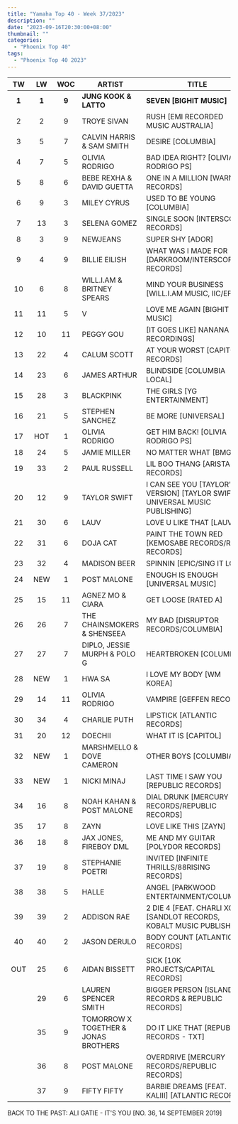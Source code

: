 ```yaml
---
title: "Yamaha Top 40 - Week 37/2023"
description: ""
date: "2023-09-16T20:30:00+08:00"
thumbnail: ""
categories:
  - "Phoenix Top 40"
tags:
  - "Phoenix Top 40 2023"
---
```

<!--more-->
|TW|LW|WOC|ARTIST|TITLE|PEAK|
|:---:|:---:|:---:|---|---|:---:|
|**1**|**1**|**9**|**JUNG KOOK & LATTO**|**SEVEN [BIGHIT MUSIC]**|**1**|
|2|2|9|TROYE SIVAN|RUSH [EMI RECORDED MUSIC AUSTRALIA]|2|
|3|5|7|CALVIN HARRIS & SAM SMITH|DESIRE [COLUMBIA]|3|
|4|7|5|OLIVIA RODRIGO|BAD IDEA RIGHT? [OLIVIA RODRIGO PS]|4|
|5|8|6|BEBE REXHA & DAVID GUETTA|ONE IN A MILLION [WARNER RECORDS]|5|
|6|9|3|MILEY CYRUS|USED TO BE YOUNG [COLUMBIA]|6|
|7|13|3|SELENA GOMEZ|SINGLE SOON [INTERSCOPE RECORDS]|7|
|8|3|9|NEWJEANS|SUPER SHY [ADOR]|3|
|9|4|9|BILLIE EILISH|WHAT WAS I MADE FOR [DARKROOM/INTERSCOPE RECORDS]|4|
|10|6|8|WILL.I.AM & BRITNEY SPEARS|MIND YOUR BUSINESS [WILL.I.AM MUSIC, IIC/EPIC]|5|
|11|11|5|V|LOVE ME AGAIN [BIGHIT MUSIC]|11|
|12|10|11|PEGGY GOU|[IT GOES LIKE] NANANA [XL RECORDINGS]|1|
|13|22|4|CALUM SCOTT|AT YOUR WORST [CAPITOL RECORDS]|13|
|14|23|6|JAMES ARTHUR|BLINDSIDE [COLUMBIA LOCAL]|14|
|15|28|3|BLACKPINK|THE GIRLS [YG ENTERTAINMENT]|15|
|16|21|5|STEPHEN SANCHEZ|BE MORE [UNIVERSAL]|16|
|17|HOT|1|OLIVIA RODRIGO|GET HIM BACK! [OLIVIA RODRIGO PS]|17|
|18|24|5|JAMIE MILLER|NO MATTER WHAT [BMG]|18|
|19|33|2|PAUL RUSSELL|LIL BOO THANG [ARISTA RECORDS]|19|
|20|12|9|TAYLOR SWIFT|I CAN SEE YOU [TAYLOR'S VERSION] [TAYLOR SWIFT, UNIVERSAL MUSIC PUBLISHING]|9|
|21|30|6|LAUV|LOVE U LIKE THAT [LAUV]|21|
|22|31|6|DOJA CAT|PAINT THE TOWN RED [KEMOSABE RECORDS/RCA RECORDS]|22|
|23|32|4|MADISON BEER|SPINNIN [EPIC/SING IT LOUD]|23|
|24|NEW|1|POST MALONE|ENOUGH IS ENOUGH [UNIVERSAL MUSIC]|24|
|25|15|11|AGNEZ MO & CIARA|GET LOOSE [RATED A]|2|
|26|26|7|THE CHAINSMOKERS & SHENSEEA|MY BAD [DISRUPTOR RECORDS/COLUMBIA]|26|
|27|27|7|DIPLO, JESSIE MURPH & POLO G|HEARTBROKEN [COLUMBIA]|27|
|28|NEW|1|HWA SA|I LOVE MY BODY [WM KOREA]|28|
|29|14|11|OLIVIA RODRIGO|VAMPIRE [GEFFEN RECORDS]|4|
|30|34|4|CHARLIE PUTH|LIPSTICK [ATLANTIC RECORDS]|30|
|31|20|12|DOECHII|WHAT IT IS [CAPITOL]|7|
|32|NEW|1|MARSHMELLO & DOVE CAMERON|OTHER BOYS [COLUMBIA]|32|
|33|NEW|1|NICKI MINAJ|LAST TIME I SAW YOU [REPUBLIC RECORDS]|33|
|34|16|8|NOAH KAHAN & POST MALONE|DIAL DRUNK [MERCURY RECORDS/REPUBLIC RECORDS]|16|
|35|17|8|ZAYN|LOVE LIKE THIS [ZAYN]|17|
|36|18|8|JAX JONES, FIREBOY DML|ME AND MY GUITAR [POLYDOR RECORDS]|18|
|37|19|8|STEPHANIE POETRI|INVITED [INFINITE THRILLS/88RISING RECORDS]|19|
|38|38|5|HALLE|ANGEL [PARKWOOD ENTERTAINMENT/COLUMBIA]|38|
|39|39|2|ADDISON RAE|2 DIE 4 [FEAT. CHARLI XCX] [SANDLOT RECORDS, KOBALT MUSIC PUBLISHING]|39|
|40|40|2|JASON DERULO|BODY COUNT [ATLANTIC RECORDS]|40|
||||||
|OUT|25|6|AIDAN BISSETT|SICK [10K PROJECTS/CAPITAL RECORDS]|25|
||29|6|LAUREN SPENCER SMITH|BIGGER PERSON [ISLAND RECORDS & REPUBLIC RECORDS]|29|
||35|9|TOMORROW X TOGETHER & JONAS BROTHERS|DO IT LIKE THAT [REPUBLIC RECORDS - TXT]|8|
||36|8|POST MALONE|OVERDRIVE [MERCURY RECORDS/REPUBLIC RECORDS]|16|
||37|9|FIFTY FIFTY|BARBIE DREAMS [FEAT. KALIII] [ATLANTIC RECORDS]|12|

BACK TO THE PAST: ALI GATIE - IT'S YOU [NO. 36, 14 SEPTEMBER 2019]